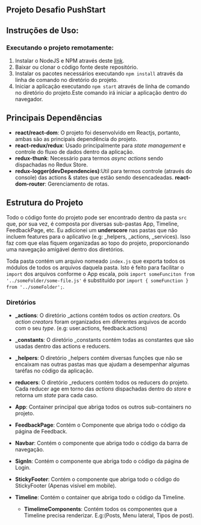 ## Projeto Desafio PushStart

## Instruções de Uso:

### Executando o projeto remotamente:
1. Instalar o NodeJS e NPM através deste [link](https://nodejs.org/en/). 
2. Baixar ou clonar o código fonte deste repositório.
3. Instalar os pacotes necessários executando `npm install` através da linha de comando no diretório do projeto.
4. Iniciar a aplicação executando `npm start` através de linha de comando no diretório do projeto.Este comando irá iniciar a aplicação dentro do navegador.


## Principais Dependências
* **react/react-dom**: O projeto foi desenvolvido em Reactjs, portanto, ambas são as principais dependência do projeto.
* **react-redux/redux**: Usado principalmente para _state management_ e controle do fluxo de dados dentro da aplicação.
* **redux-thunk**: Necessário para termos _async actions_ sendo dispachadas no Redux Store.
* **redux-logger(devDependencies)**:Util para termos controle (através do console) das actions & states que estão sendo desencadeadas.
**react-dom-router**: Gerenciamento de rotas.

## Estrutura do Projeto
Todo o código fonte do projeto pode ser encontrado dentro da pasta `src` que, por sua vez, é composta por diversas sub-pastas App, Timeline, FeedbackPage, etc. Eu adicionei um **underscore** nas pastas que não incluem features para o aplicativo (e.g: _helpers, _actions, _services). Isso faz com que elas fiquem organizadas ao topo do projeto, proporcionando uma navegação amigável dentro dos diretórios.

Toda pasta contém um arquivo nomeado `index.js` que exporta todos os módulos de todos os arquivos daquela pasta. Isto é feito para facilitar o `import` dos arquivos conforme o App escala, pois `import someFunciton from '../someFolder/some-file.js'` é substituído por  `import { someFunction } from '../someFolder';`.

### Diretórios
* **_actions**: O diretório _actions contém todos os _action creators_.  Os _action creators_ foram organizados em diferentes arquivos de acordo com o seu _type_. (e.g: user.actions, feedback.actions)

* **_constants**: O diretório _constants contém todas as constantes que são usadas dentro das actions e reducers. 

* **_helpers**: O diretório _helpers contém diversas funções que não se encaixam nas outras pastas mas que ajudam a desempenhar algumas taréfas no código da aplicação.

* **reducers**: O diretório _reducers contém todos os reducers do projeto. Cada reducer age em torno das _actions_ dispachadas dentro do _store_ e retorna um _state_ para cada caso.

* **App**: Container principal que abriga todos os outros sub-containers no projeto.

* **FeedbackPage**: Contém o Componente que abriga todo o código da página de Feedback.

* **Navbar**: Contém o componente que abriga todo o código da barra de navegação.

* **SignIn**:  Contém o componente que abriga todo o código da página de Login.

* **StickyFooter**: Contém o componente que abriga todo o código do StickyFooter (Apenas visível em mobile).

* **Timeline**: Contém o container que abriga todo o código da Timeline.
  *  **TimelimeComponents**: Contém todos os componentes que a Timeline precisa renderizar. E.g:(Posts, Menu lateral, Tipos de post).
